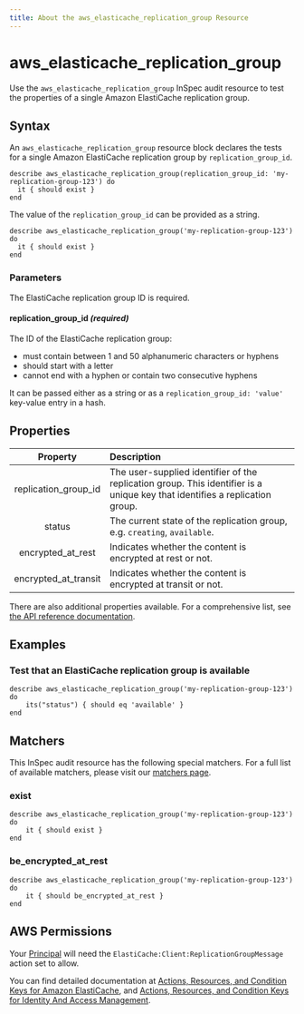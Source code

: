 ```yaml
---
title: About the aws_elasticache_replication_group Resource
---
```


# aws_elasticache_replication_group

Use the `aws_elasticache_replication_group` InSpec audit resource to test the properties of a single Amazon ElastiCache replication group.

## Syntax

An `aws_elasticache_replication_group` resource block declares the tests for a single Amazon ElastiCache replication group by `replication_group_id`.

    describe aws_elasticache_replication_group(replication_group_id: 'my-replication-group-123') do
      it { should exist }
    end

The value of the `replication_group_id` can be provided as a string.  

    describe aws_elasticache_replication_group('my-replication-group-123') do
      it { should exist }
    end

### Parameters

The ElastiCache replication group ID is required.

#### replication\_group\_id _(required)_

The ID of the ElastiCache replication group:

 - must contain between 1 and 50 alphanumeric characters or hyphens 
 - should start with a letter 
 - cannot end with a hyphen or contain two consecutive hyphens
 
It can be passed either as a string or as a `replication_group_id: 'value'` key-value entry in a hash.

## Properties

| Property | Description |
| :---: | :--- |
|replication\_group\_id | The user-supplied identifier of the replication group. This identifier is a unique key that identifies a replication group.|
|status                 | The current state of the replication group, e.g. `creating`, `available`. |
|encrypted\_at\_rest    | Indicates whether the content is encrypted at rest or not. |
|encrypted\_at\_transit | Indicates whether the content is encrypted at transit or not. |


There are also additional properties available. For a comprehensive list, see [the API reference documentation](https://docs.aws.amazon.com/sdk-for-ruby/v3/api/Aws/ElastiCache/Types/ReplicationGroup.html).

## Examples

### Test that an ElastiCache replication group is available

    describe aws_elasticache_replication_group('my-replication-group-123') do
        its("status") { should eq 'available' }
    end
    
## Matchers

This InSpec audit resource has the following special matchers. For a full list of available matchers, please visit our [matchers page](https://www.inspec.io/docs/reference/matchers/).

### exist

    describe aws_elasticache_replication_group('my-replication-group-123') do
        it { should exist }
    end
    
### be_encrypted_at_rest

    describe aws_elasticache_replication_group('my-replication-group-123') do
        it { should be_encrypted_at_rest }
    end
    
## AWS Permissions

Your [Principal](https://docs.aws.amazon.com/IAM/latest/UserGuide/intro-structure.html#intro-structure-principal) will need the `ElastiCache:Client:ReplicationGroupMessage` action set to allow.

You can find detailed documentation at [Actions, Resources, and Condition Keys for Amazon ElastiCache](https://docs.aws.amazon.com/IAM/latest/UserGuide/list_amazonelasticache.html), and [Actions, Resources, and Condition Keys for Identity And Access Management](https://docs.aws.amazon.com/IAM/latest/UserGuide/list_identityandaccessmanagement.html).